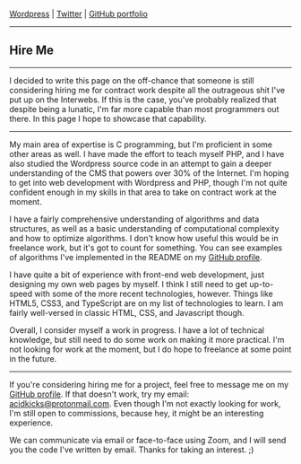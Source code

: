 [Wordpress](https://psychocod3r.wordpress.com/) | [Twitter](https://twitter.com/PCod3r) | [GitHub portfolio](https://github.com/PsychoCod3r)

---------------------------------------------------------------------------

## Hire Me

---------------------------------------------------------------------------

I decided to write this page on the off-chance that someone is still considering hiring me for contract work despite all the outrageous shit I've put up on the Interwebs. If this is the case, you've probably realized that despite being a lunatic, I'm far more capable than most programmers out there. In this page I hope to showcase that capability.

---------------------------------------------------------------------------

My main area of expertise is C programming, but I'm proficient in some other areas as well. I have made the effort to teach myself PHP, and I have also studied the Wordpress source code in an attempt to gain a deeper understanding of the CMS that powers over 30% of the Internet. I'm hoping to get into web development with Wordpress and PHP, though I'm not quite confident enough in my skills in that area to take on contract work at the moment.

I have a fairly comprehensive understanding of algorithms and data structures, as well as a basic understanding of computational complexity and how to optimize algorithms. I don't know how useful this would be in freelance work, but it's got to count for something. You can see examples of algorithms I've implemented in the README on my [GitHub profile](https://github.com/PsychoCod3r).

I have quite a bit of experience with front-end web development, just designing my own web pages by myself. I think I still need to get up-to-speed with some of the more recent technologies, however. Things like HTML5, CSS3, and TypeScript are on my list of technologies to learn. I am fairly well-versed in classic HTML, CSS, and Javascript though.

Overall, I consider myself a work in progress. I have a lot of technical knowledge, but still need to do some work on making it more practical. I'm not looking for work at the moment, but I do hope to freelance at some point in the future.

---------------------------------------------------------------------------

If you're considering hiring me for a project, feel free to message me on my [GitHub profile](https://github.com/PsychoCod3r). If that doesn't work, try my email: acidkicks@protonmail.com. Even though I'm not exactly looking for work, I'm still open to commissions, because hey, it might be an interesting experience.

We can communicate via email or face-to-face using Zoom, and I will send you the code I've written by email. Thanks for taking an interest. ;)
